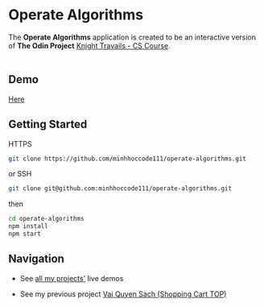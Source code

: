 # Operate Algorithms

The **Operate Algorithms** application is created to be an interactive version of **The Odin Project** [Knight Travails - CS Course](https://www.theodinproject.com/lessons/javascript-knights-travails).
<br>
<br>

## **Demo**

[Here](https://knighttravailstop.netlify.app/)

## **Getting Started**

HTTPS

```bash
git clone https://github.com/minhhoccode111/operate-algorithms.git
```

or SSH

```bash
git clone git@github.com:minhhoccode111/operate-algorithms.git
```

then

```bash
cd operate-algorithms
npm install
npm start
```

## **Navigation**

- See [all my projects'](https://github.com/minhhoccode111/all-projects-live-demos) live demos

- See my previous project [Vai Quyen Sach (Shopping Cart TOP)](https://github.com/minhhoccode111/shopping-cart-top)
<!-- * See my next project []() -->
